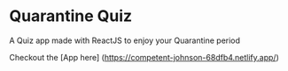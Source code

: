 # Quarantine Quiz 

A Quiz app made with ReactJS to enjoy your Quarantine period

Checkout the [App here] (https://competent-johnson-68dfb4.netlify.app/)
